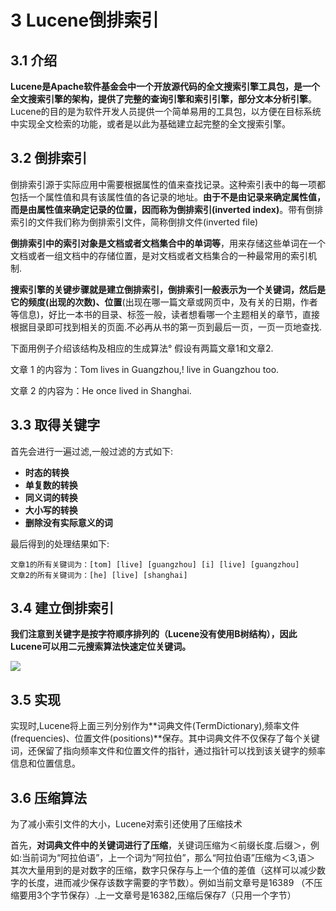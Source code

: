 # 3 Lucene倒排索引

## 3.1 介绍

**Lucene是Apache软件基金会中一个开放源代码的全文搜索引擎工具包，是一个全文搜索引擎的架构，提供了完整的查询引擎和索引引擎，部分文本分析引擎**。Lucene的目的是为软件开发人员提供一个简单易用的工具包，以方便在目标系统中实现全文检索的功能，或者是以此为基础建立起完整的全文搜索引擎。

## 3.2 倒排索引

倒排索引源于实际应用中需要根据属性的值来查找记录。这种索引表中的每一项都包括一个属性值和具有该属性值的各记录的地址。**由于不是由记录来确定属性值，而是由属性值来确定记录的位置，因而称为倒排索引(inverted index)**。带有倒排索引的文件我们称为倒排索引文件，简称倒排文件(inverted file)

**倒排索引中的索引对象是文档或者文档集合中的单词等**，用来存储这些单词在一个文档或者一组文档中的存储位置，是对文档或者文档集合的一种最常用的索引机制.

**搜索引擎的关键步骤就是建立倒排索引，倒排索引一般表示为一个关键词，然后是它的频度(出现的次数)、位置**(出现在哪一篇文章或网页中，及有关的日期，作者等信息)，好比一本书的目录、标签一般，读者想看哪一个主题相关的章节，直接根据目录即可找到相关的页面.不必再从书的第一页到最后一页，一页一页地查找.

下面用例子介绍该结构及相应的生成算法° 假设有两篇文章1和文章2.

文章 1 的内容为：Tom lives in Guangzhou,! live in Guangzhou too.

文章 2 的内容为：He once lived in Shanghai.

## 3.3 取得关键字

首先会进行一遍过滤,一般过滤的方式如下:

- **时态的转换**
- **单复数的转换**
- **同义词的转换**
- **大小写的转换**
- **删除没有实际意义的词**

最后得到的处理结果如下:

```
文章1的所有关键词为：[tom] [live] [guangzhou] [i] [live] [guangzhou]
文章2的所有关键词为：[he] [live] [shanghai]
```

## 3.4 建立倒排索引

**我们注意到关键字是按字符顺序排列的（Lucene没有使用B树结构），因此Lucene可以用二元搜索算法快速定位关键词。**

![](http://dist415.oss-cn-beijing.aliyuncs.com/essort.png)

## 3.5 实现

实现时,Lucene将上面三列分别作为**词典文件(TermDictionary),频率文件(frequencies)、位置文件(positions)**保存。其中词典文件不仅保存了每个关键词，还保留了指向频率文件和位置文件的指针，通过指针可以找到该关键字的频率信息和位置信息。



## 3.6 压缩算法

为了减小索引文件的大小，Lucene对索引还使用了压缩技术

首先，**对词典文件中的关键词进行了压缩**，关键词压缩为＜前缀长度.后缀＞，例如:当前词为“阿拉伯语”，上一个词为“阿拉伯”，那么“阿拉伯语”压缩为＜3,语＞
其次大量用到的是对数字的压缩，数字只保存与上一个值的差值（这样可以减少数字的长度，进而减少保存该数字需要的字节数）。例如当前文章号是16389 （不压缩要用3个字节保存）.上一文章号是16382,压缩后保存7（只用一个字节）